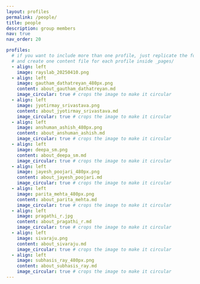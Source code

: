 ```yaml
---
layout: profiles
permalink: /people/
title: people
description: group members
nav: true
nav_order: 20

profiles:
  # if you want to include more than one profile, just replicate the following block
  # and create one content file for each profile inside _pages/
  - align: left
    image: rayslab_20250410.png
  - align: left
    image: gautham_dathatreyan_480px.png
    content: about_gautham_dathatreyan.md
    image_circular: true # crops the image to make it circular
  - align: left
    image: jyotirmay_srivastava.png
    content: about_jyotirmay_srivastava.md
    image_circular: true # crops the image to make it circular  
  - align: left
    image: anshuman_ashish_480px.png
    content: about_anshuman_ashish.md
    image_circular: true # crops the image to make it circular
  - align: left
    image: deepa_sm.png
    content: about_deepa_sm.md
    image_circular: true # crops the image to make it circular
  - align: left
    image: jayesh_poojari_480px.png
    content: about_jayesh_poojari.md
    image_circular: true # crops the image to make it circular
  - align: left
    image: parita_mehta_480px.png
    content: about_parita_mehta.md
    image_circular: true # crops the image to make it circular
  - align: left
    image: pragathi_r.jpg
    content: about_pragathi_r.md
    image_circular: true # crops the image to make it circular
  - align: left
    image: sivaraju.png
    content: about_sivaraju.md
    image_circular: true # crops the image to make it circular	
  - align: left
    image: subhasis_ray_480px.png
    content: about_subhasis_ray.md
    image_circular: true # crops the image to make it circular	
---
```

